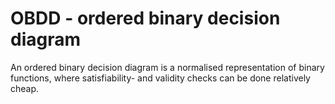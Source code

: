 # OBDD - ordered binary decision diagram

An ordered binary decision diagram is a normalised representation of binary functions, where satisfiability- and validity checks can be done relatively cheap.